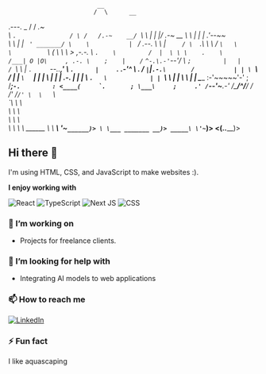                              __
                            /  \      __
.---.                  _   /   /   _.~  \
\    `.               / \ /   /.-~    __/
 `\    \              |  |   |/    .-~ __
   \    \             |  |   |   .'--~~  \
    \    \            |  |   `  ' _______/
     \    \           |  `        /
 .--. \    \          |    `     /
 \   `.\    \          \        /
  `\   \     \          `\     (
    \   \     \           > ,-.-.
     \   `.    \         /  |  \ \
      \    .    \       /___| O |O\     ,
   .-. \    ;    |    /`    `^-.\.-'`--'/
   \  `;         |   |                 /
    `\  \        |   `.     `--..____,'
      \  `.      |     `._     _.-'^
       \   .     /         `|`|`
     .-.\       /           | |
     \  `\     /            | |
      `\  `   |             | |
        \     |             | |
       .-.    |             | |
       \  `.   \            | |
        `\      \           | |
          \      \          | |
           \_____ :-'~~~~~'-' ;
           /____;``-.         :
          <____(     `.       ;
            \___\     ;     .'
               /``--'~___.-'
              /\___/^/__/
             /   /' /`/'
             \  \   `\ \
              `\ \    \ \
                \ \    \ \
                 \ \    \ \
                  \ \    \ \     ______
                   \ \ ___\ \'~``______)>
                    \ \___ _______ __)>
                _____\ \'~``______)>
              <(_______.._______)>


 
## Hi there 👋

I'm using HTML, CSS, and JavaScript to make websites :). 

**I enjoy working with**

<div display="flex">
  <img src="https://img.shields.io/badge/react-%2320232a.svg?style=for-the-badge&logo=react&logoColor=%2361DAFB" alt="React"/>
  <img src="https://img.shields.io/badge/typescript-%23007ACC.svg?style=for-the-badge&logo=typescript&logoColor=white" alt="TypeScript"/>
  <img src="https://img.shields.io/badge/Next-black?style=for-the-badge&logo=next.js&logoColor=white" alt="Next JS"/>
  <img src="https://img.shields.io/badge/css3-%231572B6.svg?style=for-the-badge&logo=css3&logoColor=white" alt="CSS"/>
</div>

### 🔭 I’m working on

- Projects for freelance clients.

### 🤔 I’m looking for help with

- Integrating AI models to web applications

### 📫 How to reach me

<div display="flex">
  <a href="https://www.linkedin.com/in/luis-magana-magana/">
    <img src="https://img.shields.io/badge/linkedin-%230077B5.svg?style=for-the-badge&logo=linkedin&logoColor=white" alt="LinkedIn"/>
  </a>
</div>

### ⚡ Fun fact

I like aquascaping 
